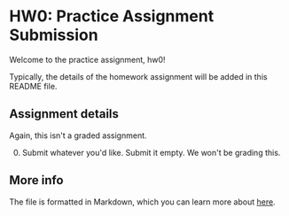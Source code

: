 # HW0: Practice Assignment Submission

Welcome to the practice assignment, hw0!

Typically, the details of the homework assignment will be added in this README file.

## Assignment details

Again, this isn't a graded assignment.

0. Submit whatever you'd like. Submit it empty. We won't be grading this.

## More info

The file is formatted in Markdown, which you can learn more about [here](https://guides.github.com/features/mastering-markdown).
